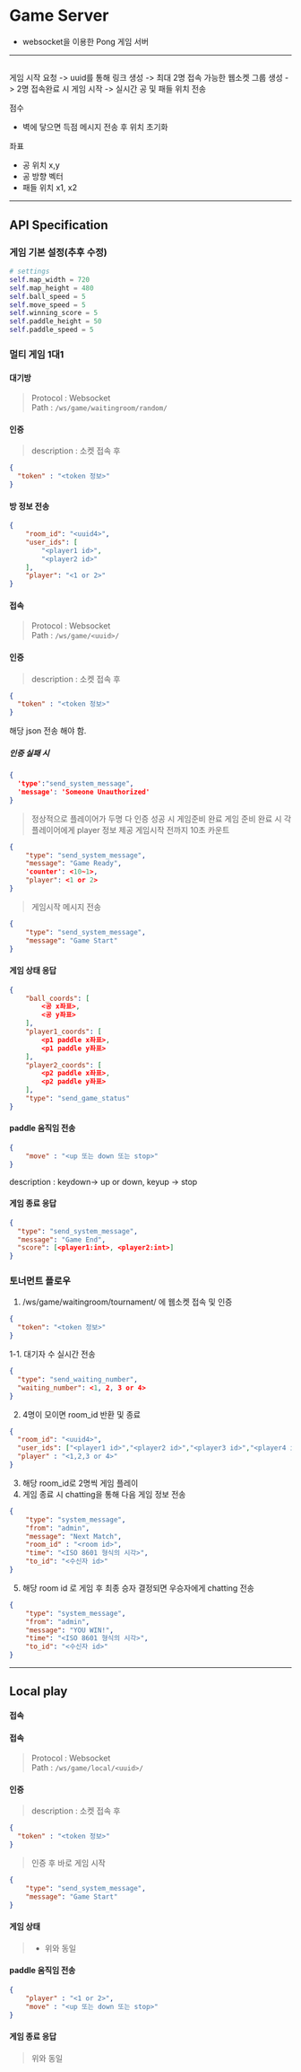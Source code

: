 # Game Server
- websocket을 이용한 Pong 게임 서버

---

## 

게임 시작 요청 -> uuid를 통해 링크 생성 -> 최대 2명 접속 가능한 웹소켓 그룹 생성
-> 2명 접속완료 시 게임 시작 -> 실시간 공 및 패들 위치 전송 

점수 
- 벽에 닿으면 득점 메시지 전송 후 위치 초기화


좌표
- 공 위치 x,y
- 공 방향 벡터
- 패들 위치 x1, x2
---

## API Specification

### 게임 기본 설정(추후 수정)

```python
# settings
self.map_width = 720
self.map_height = 480
self.ball_speed = 5
self.move_speed = 5
self.winning_score = 5
self.paddle_height = 50
self.paddle_speed = 5
```

### 멀티 게임 1대1

#### 대기방
> Protocol : Websocket  
> Path : `/ws/game/waitingroom/random/`
#### 인증

> description : 소켓 접속 후
```json
{
  "token" : "<token 정보>"
}
```

#### 방 정보 전송

```json
{
    "room_id": "<uuid4>",
    "user_ids": [
        "<player1 id>",
        "<player2 id>"
    ],
    "player": "<1 or 2>"
}
```

#### 접속
> Protocol : Websocket   
> Path : `/ws/game/<uuid>/`   

#### 인증

> description : 소켓 접속 후
```json
{
  "token" : "<token 정보>"
}
```
해당 json 전송 해야 함.   
##### 인증 실패 시
```json
{
  'type':"send_system_message",
  'message': 'Someone Unauthorized'
}
```
> 정상적으로 플레이어가 두명 다 인증 성공 시 게임준비 완료
> 게임 준비 완료 시 각 플레이어에게 player 정보 제공
> 게임시작 전까지 10초 카운트
```json
{
    "type": "send_system_message",
    "message": "Game Ready",
    'counter': <10~1>,
    "player": <1 or 2>
}
```
> 게임시작 메시지 전송
```json
{
    "type": "send_system_message",
    "message": "Game Start"
}
```


#### 게임 상태 응답
```json
{
    "ball_coords": [
        <공 x좌표>,
        <공 y좌표>
    ],
    "player1_coords": [
        <p1 paddle x좌표>,
        <p1 paddle y좌표>
    ],
    "player2_coords": [
        <p2 paddle x좌표>,
        <p2 paddle y좌표>
    ],
    "type": "send_game_status"
}
```

#### paddle 움직임 전송
```json
{
    "move" : "<up 또는 down 또는 stop>"
}
```
description : keydown-> up or down, keyup -> stop

#### 게임 종료 응답
```json
{
  "type": "send_system_message",
  "message": "Game End",
  "score": [<player1:int>, <player2:int>]
}
```

### 토너먼트 플로우 
1. /ws/game/waitingroom/tournament/ 에 웹소켓 접속 및 인증
```json
{
  "token": "<token 정보>"
}
```
1-1. 대기자 수 실시간 전송
```json
{
  "type": "send_waiting_number",
  "waiting_number": <1, 2, 3 or 4>
}
```
2. 4명이 모이면 room_id 반환 및 종료
```json
{
  "room_id": "<uuid4>",
  "user_ids": ["<player1 id>","<player2 id>","<player3 id>","<player4 id>"],
  "player" : "<1,2,3 or 4>"
}
```
3. 해당 room_id로 2명씩 게임 플레이
4. 게임 종료 시 chatting을 통해 다음 게임 정보 전송
```json
{
    "type": "system_message",
    "from": "admin",
    "message": "Next Match",
    "room_id" : "<room id>",
    "time": "<ISO 8601 형식의 시각>",
    "to_id": "<수신자 id>"
}
```
5. 해당 room id 로 게임 후 최종 승자 결정되면 우승자에게 chatting 전송
```json
{
    "type": "system_message",
    "from": "admin",
    "message": "YOU WIN!",
    "time": "<ISO 8601 형식의 시각>",
    "to_id": "<수신자 id>"
}
```

---
## Local play
#### 접속

#### 접속
> Protocol : Websocket   
> Path : `/ws/game/local/<uuid>/`   

#### 인증

> description : 소켓 접속 후
```json
{
  "token" : "<token 정보>"
}
```

> 인증 후 바로 게임 시작
```json
{
    "type": "send_system_message",
    "message": "Game Start"
}
```

#### 게임 상태   
> - 위와 동일
> 
> 
#### paddle 움직임 전송
```json
{
    "player" : "<1 or 2>",
    "move" : "<up 또는 down 또는 stop>"
}
```

#### 게임 종료 응답
> 위와 동일